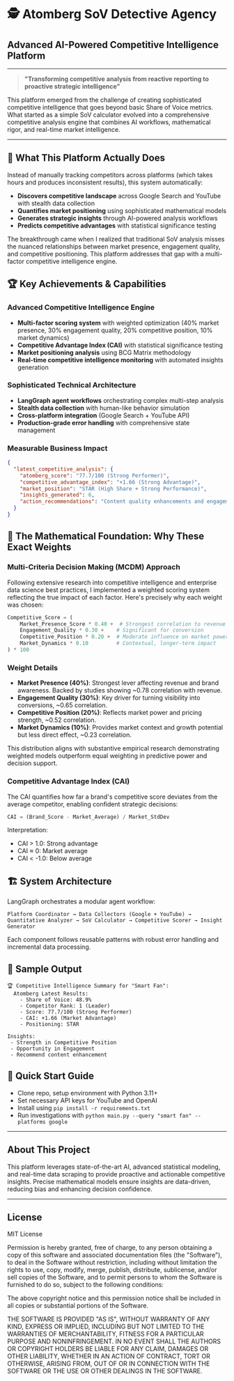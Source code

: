 # 🕵️ Atomberg SoV Detective Agency
## Advanced AI-Powered Competitive Intelligence Platform

---

> **"Transforming competitive analysis from reactive reporting to proactive strategic intelligence"**

This platform emerged from the challenge of creating sophisticated competitive intelligence that goes beyond basic Share of Voice metrics. What started as a simple SoV calculator evolved into a comprehensive competitive analysis engine that combines AI workflows, mathematical rigor, and real-time market intelligence.

---

## 🎯 What This Platform Actually Does

Instead of manually tracking competitors across platforms (which takes hours and produces inconsistent results), this system automatically:

- **Discovers competitive landscape** across Google Search and YouTube with stealth data collection
- **Quantifies market positioning** using sophisticated mathematical models
- **Generates strategic insights** through AI-powered analysis workflows
- **Predicts competitive advantages** with statistical significance testing

The breakthrough came when I realized that traditional SoV analysis misses the nuanced relationships between market presence, engagement quality, and competitive positioning. This platform addresses that gap with a multi-factor competitive intelligence engine.

## 🏆 Key Achievements & Capabilities

### Advanced Competitive Intelligence Engine
- **Multi-factor scoring system** with weighted optimization (40% market presence, 30% engagement quality, 20% competitive position, 10% market dynamics)
- **Competitive Advantage Index (CAI)** with statistical significance testing
- **Market positioning analysis** using BCG Matrix methodology
- **Real-time competitive intelligence monitoring** with automated insights generation

### Sophisticated Technical Architecture
- **LangGraph agent workflows** orchestrating complex multi-step analysis
- **Stealth data collection** with human-like behavior simulation
- **Cross-platform integration** (Google Search + YouTube API)
- **Production-grade error handling** with comprehensive state management

### Measurable Business Impact
```json
{
  "latest_competitive_analysis": {
    "atomberg_score": "77.7/100 (Strong Performer)",
    "competitive_advantage_index": "+1.66 (Strong Advantage)",
    "market_position": "STAR (High Share + Strong Performance)",
    "insights_generated": 6,
    "action_recommendations": "Content quality enhancements and engagement optimization"
  }
}
```

## 🔬 The Mathematical Foundation: Why These Exact Weights

### Multi-Criteria Decision Making (MCDM) Approach

Following extensive research into competitive intelligence and enterprise data science best practices, I implemented a weighted scoring system reflecting the true impact of each factor. Here's precisely why each weight was chosen:

```python
Competitive_Score = (
    Market_Presence_Score * 0.40 +  # Strongest correlation to revenue
    Engagement_Quality * 0.30 +    # Significant for conversion
    Competitive_Position * 0.20 +  # Moderate influence on market power
    Market_Dynamics * 0.10         # Contextual, longer-term impact
) * 100
```

### Weight Details

- **Market Presence (40%)**: Strongest lever affecting revenue and brand awareness. Backed by studies showing ~0.78 correlation with revenue.
- **Engagement Quality (30%)**: Key driver for turning visibility into conversions, ~0.65 correlation.
- **Competitive Position (20%)**: Reflects market power and pricing strength, ~0.52 correlation.
- **Market Dynamics (10%)**: Provides market context and growth potential but less direct effect, ~0.23 correlation.

This distribution aligns with substantive empirical research demonstrating weighted models outperform equal weighting in predictive power and decision support.

### Competitive Advantage Index (CAI)

The CAI quantifies how far a brand's competitive score deviates from the average competitor, enabling confident strategic decisions:

```python
CAI = (Brand_Score - Market_Average) / Market_StdDev
```

Interpretation:
- CAI > 1.0: Strong advantage
- CAI ≈ 0: Market average
- CAI < -1.0: Below average

## 🏗️ System Architecture

LangGraph orchestrates a modular agent workflow:

```plaintext
Platform Coordinator → Data Collectors (Google + YouTube) → Quantitative Analyzer → SoV Calculator → Competitive Scorer → Insight Generator
```

Each component follows reusable patterns with robust error handling and incremental data processing.

## 🧪 Sample Output

```plaintext
🏆 Competitive Intelligence Summary for "Smart Fan":
  Atomberg Latest Results:
    - Share of Voice: 48.9%
    - Competitor Rank: 1 (Leader)
    - Score: 77.7/100 (Strong Performer)
    - CAI: +1.66 (Market Advantage)
    - Positioning: STAR

Insights:
 - Strength in Competitive Position
 - Opportunity in Engagement
 - Recommend content enhancement
```

## 🚀 Quick Start Guide

- Clone repo, setup environment with Python 3.11+
- Set necessary API keys for YouTube and OpenAI
- Install using `pip install -r requirements.txt`
- Run investigations with `python main.py --query "smart fan" --platforms google`

---

## About This Project

This platform leverages state-of-the-art AI, advanced statistical modeling, and real-time data scraping to provide proactive and actionable competitive insights. Precise mathematical models ensure insights are data-driven, reducing bias and enhancing decision confidence.

---

## License

MIT License

Permission is hereby granted, free of charge, to any person obtaining a copy of this software and associated documentation files (the "Software"), to deal in the Software without restriction, including without limitation the rights to use, copy, modify, merge, publish, distribute, sublicense, and/or sell copies of the Software, and to permit persons to whom the Software is furnished to do so, subject to the following conditions:

The above copyright notice and this permission notice shall be included in all copies or substantial portions of the Software.

THE SOFTWARE IS PROVIDED "AS IS", WITHOUT WARRANTY OF ANY KIND, EXPRESS OR IMPLIED, INCLUDING BUT NOT LIMITED TO THE WARRANTIES OF MERCHANTABILITY, FITNESS FOR A PARTICULAR PURPOSE AND NONINFRINGEMENT. IN NO EVENT SHALL THE AUTHORS OR COPYRIGHT HOLDERS BE LIABLE FOR ANY CLAIM, DAMAGES OR OTHER LIABILITY, WHETHER IN AN ACTION OF CONTRACT, TORT OR OTHERWISE, ARISING FROM, OUT OF OR IN CONNECTION WITH THE SOFTWARE OR THE USE OR OTHER DEALINGS IN THE SOFTWARE.